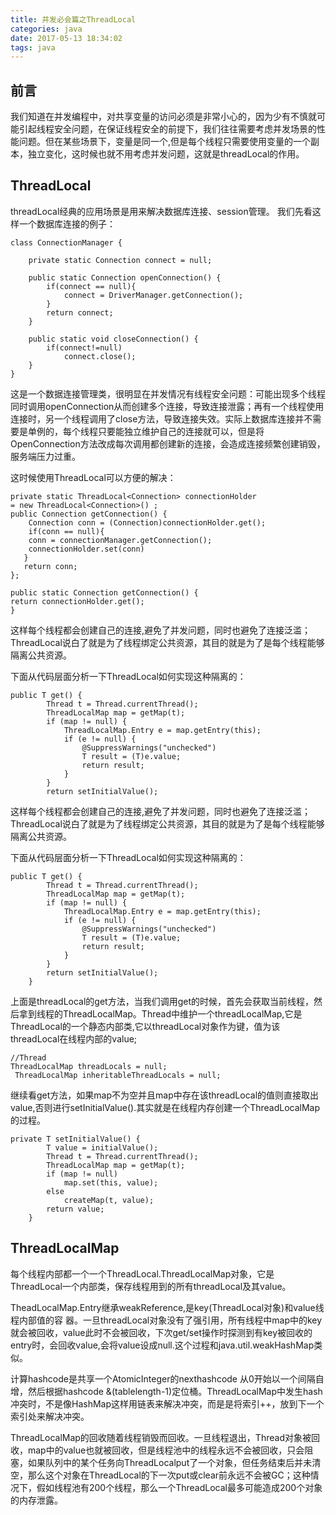 ```yaml
---
title: 并发必会篇之ThreadLocal
categories: java
date: 2017-05-13 18:34:02
tags: java
---
```

## 前言

我们知道在并发编程中，对共享变量的访问必须是非常小心的，因为少有不慎就可能引起线程安全问题，在保证线程安全的前提下，我们往往需要考虑并发场景的性能问题。但在某些场景下，变量是同一个,但是每个线程只需要使用变量的一个副本，独立变化，这时候也就不用考虑并发问题，这就是threadLocal的作用。

## ThreadLocal
threadLocal经典的应用场景是用来解决数据库连接、session管理。
我们先看这样一个数据库连接的例子：

```
class ConnectionManager {
     
    private static Connection connect = null;
     
    public static Connection openConnection() {
        if(connect == null){
            connect = DriverManager.getConnection();
        }
        return connect;
    }
     
    public static void closeConnection() {
        if(connect!=null)
            connect.close();
    }
}
```
这是一个数据连接管理类，很明显在并发情况有线程安全问题：可能出现多个线程同时调用openConnection从而创建多个连接，导致连接泄露；再有一个线程使用连接时，另一个线程调用了close方法，导致连接失效。实际上数据库连接并不需要是单例的，每个线程只要能独立维护自己的连接就可以，但是将OpenConnection方法改成每次调用都创建新的连接，会造成连接频繁创建销毁，服务端压力过重。

这时候使用ThreadLocal可以方便的解决：

```
private static ThreadLocal<Connection> connectionHolder
= new ThreadLocal<Connection>() ;
public Connection getConnection() {
    Connection conn = (Connection)connectionHolder.get();
    if(conn == null){
    conn = connectionManager.getConnection();
    connectionHolder.set(conn)
   }
   return conn;
};
 
public static Connection getConnection() {
return connectionHolder.get();
}
```
这样每个线程都会创建自己的连接,避免了并发问题，同时也避免了连接泛滥；ThreadLocal说白了就是为了线程绑定公共资源，其目的就是为了是每个线程能够隔离公共资源。

下面从代码层面分析一下ThreadLocal如何实现这种隔离的：

```
public T get() {
        Thread t = Thread.currentThread();
        ThreadLocalMap map = getMap(t);
        if (map != null) {
            ThreadLocalMap.Entry e = map.getEntry(this);
            if (e != null) {
                @SuppressWarnings("unchecked")
                T result = (T)e.value;
                return result;
            }
        }
        return setInitialValue();
```

这样每个线程都会创建自己的连接,避免了并发问题，同时也避免了连接泛滥；ThreadLocal说白了就是为了线程绑定公共资源，其目的就是为了是每个线程能够隔离公共资源。

下面从代码层面分析一下ThreadLocal如何实现这种隔离的：

```
public T get() {
        Thread t = Thread.currentThread();
        ThreadLocalMap map = getMap(t);
        if (map != null) {
            ThreadLocalMap.Entry e = map.getEntry(this);
            if (e != null) {
                @SuppressWarnings("unchecked")
                T result = (T)e.value;
                return result;
            }
        }
        return setInitialValue();
    }
```
上面是threadLocal的get方法，当我们调用get的时候，首先会获取当前线程，然后拿到线程的ThreadLocalMap。Thread中维护一个threadLocalMap,它是ThreadLocal的一个静态内部类,它以threadLocal对象作为键，值为该threadLocal在线程内部的value;

```
//Thread
ThreadLocalMap threadLocals = null;
 ThreadLocalMap inheritableThreadLocals = null;
```
继续看get方法，如果map不为空并且map中存在该threadLocal的值则直接取出value,否则进行setInitialValue().其实就是在线程内存创建一个ThreadLocalMap的过程。

```
private T setInitialValue() {
        T value = initialValue();
        Thread t = Thread.currentThread();
        ThreadLocalMap map = getMap(t);
        if (map != null)
            map.set(this, value);
        else
            createMap(t, value);
        return value;
    }
```

## ThreadLocalMap

每个线程内部都一个一个ThreadLocal.ThreadLocalMap对象，它是ThreadLocal一个内部类，保存线程用到的所有threadLocal及其value。

TheadLocalMap.Entry继承weakReference,是key(ThreadLocal对象)和value线程内部值的容 器。一旦threadLocal对象没有了强引用，所有线程中map中的key就会被回收，value此时不会被回收，下次get/set操作时探测到有key被回收的entry时，会回收value,会将value设成null.这个过程和java.util.weakHashMap类似。

计算hashcode是共享一个AtomicInteger的nexthashcode 从0开始以一个间隔自增，然后根据hashcode &(tablelength-1)定位桶。ThreadLocalMap中发生hash冲突时，不是像HashMap这样用链表来解决冲突，而是是将索引++，放到下一个索引处来解决冲突。

ThreadLocalMap的回收随着线程销毁而回收。一旦线程退出，Thread对象被回收，map中的value也就被回收，但是线程池中的线程永远不会被回收，只会阻塞，如果队列中的某个任务向ThreadLocalput了一个对象，但任务结束后并未清空，那么这个对象在ThreadLocal的下一次put或clear前永远不会被GC；这种情况下，假如线程池有200个线程，那么一个ThreadLocal最多可能造成200个对象的内存泄露。